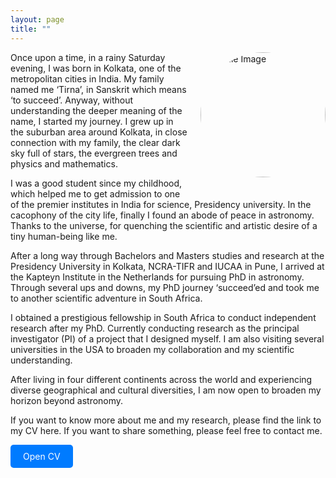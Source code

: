 ```yaml
---
layout: page
title: ""
---
```

<style>
  .download-button {
    display: inline-block;
    background-color: #007bff;
    color: white;
    padding: 10px 20px;
    text-decoration: none;
    border-radius: 5px;
  }

  .profile-image {
    float: right;
    margin-left: 20px;
    margin-bottom: 20px;
    border-radius: 50%;
    width: 200px;
    height: 200px;
    object-fit: cover;
  }
</style>

<img src="/assets/IMG_3833.JPG" alt="Profile Image" class="profile-image">

Once upon a time, in a rainy Saturday evening, I was born in Kolkata, one of the metropolitan cities in India. My family named me ‘Tirna’, in Sanskrit which means ‘to succeed’. Anyway, without understanding the deeper meaning of the name, I started my journey. I grew up in the suburban area around Kolkata, in close connection with my family, the clear dark sky full of stars, the evergreen trees and physics and mathematics.

I was a good student since my childhood, which helped me to get admission to one of the premier institutes in India for science, Presidency university. In the cacophony of the city life, finally I found an abode of peace in astronomy. Thanks to the universe, for quenching the scientific and artistic desire of a tiny human-being like me.

After a long way through Bachelors and Masters studies and research at the Presidency University in Kolkata, NCRA-TIFR and IUCAA in Pune, I arrived at the Kapteyn Institute in the Netherlands for pursuing PhD in astronomy. Through several ups and downs, my PhD journey ‘succeed’ed and took me to another scientific adventure in South Africa.

I obtained a prestigious fellowship in South Africa to conduct independent research after my PhD. Currently conducting research as the principal investigator (PI) of a project that I designed myself. I am also visiting several universities in the USA to broaden my collaboration and my scientific understanding.

After living in four different continents across the world and experiencing diverse geographical and cultural diversities, I am now open to broaden my horizon beyond astronomy.

If you want to know more about me and my research, please find the link to my CV here. If you want to share something, please feel free to contact me.

<a href="/assets/Tirna_s_CV_Jansky.pdf" class="download-button" target="_blank">Open CV</a>
